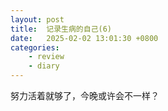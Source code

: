 ```yaml
---
layout: post
title:  记录生病的自己(6)
date:   2025-02-02 13:01:30 +0800
categories: 
    - review
    - diary
---
```


努力活着就够了，今晚或许会不一样？
